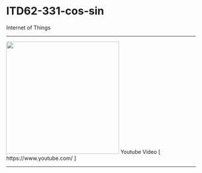 # ITD62-331-cos-sin
Internet of Things
<hr>
<img src="https://github.com/ffixxpp/ITD62-331-cos-sin/blob/main/IOT-01.png?raw=true" width="auto" height="300">
Youtube Video [ https://www.youtube.com/ ]
<hr>